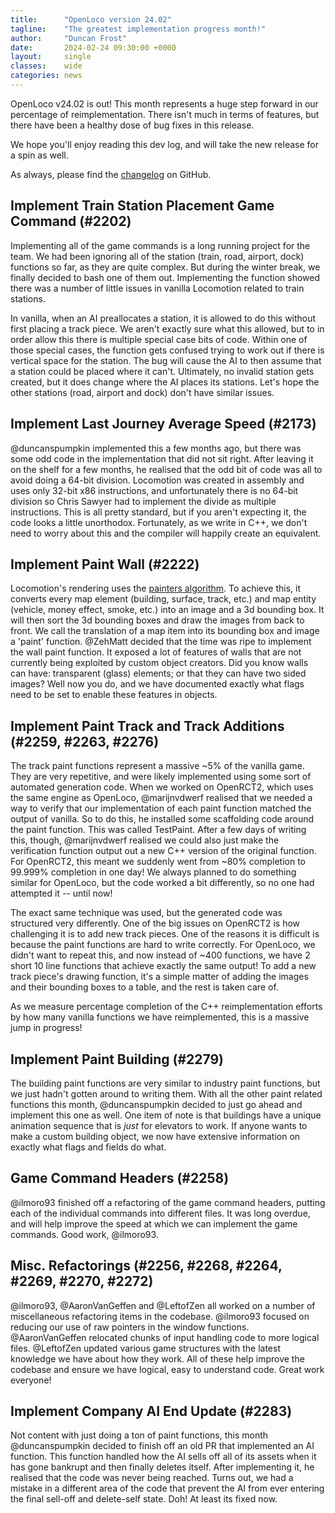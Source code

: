 ```yaml
---
title:      "OpenLoco version 24.02"
tagline:    "The greatest implementation progress month!"
author:     "Duncan Frost"
date:       2024-02-24 09:30:00 +0000
layout:     single
classes:    wide
categories: news
---
```


OpenLoco v24.02 is out! This month represents a huge step forward in our percentage of
reimplementation. There isn't much in terms of features, but there have been a healthy dose of
bug fixes in this release.

We hope you'll enjoy reading this dev log, and will take the new release for a spin as well.

As always, please find the [changelog](https://github.com/OpenLoco/OpenLoco/blob/v24.02/CHANGELOG.md)
on GitHub.

## Implement Train Station Placement Game Command (#2202)

Implementing all of the game commands is a long running project for the team. We had been
ignoring all of the station (train, road, airport, dock) functions so far, as they are quite
complex. But during the winter break, we finally decided to bash one of them out. Implementing the
function showed there was a number of little issues in vanilla Locomotion related to train
stations.

In vanilla, when an AI preallocates a station, it is allowed to do this without first
placing a track piece. We aren't exactly sure what this allowed, but to in order allow this there is
multiple special case bits of code. Within one of those special cases, the function gets confused
trying to work out if there is vertical space for the station. The bug will cause the AI to then
assume that a station could be placed where it can't. Ultimately, no invalid station gets created,
but it does change where the AI places its stations. Let's hope the other stations (road, airport
and dock) don't have similar issues.

## Implement Last Journey Average Speed (#2173)

@duncanspumpkin implemented this a few months ago, but there was some odd code in the
implementation that did not sit right. After leaving it on the shelf for a few months, he realised
that the odd bit of code was all to avoid doing a 64-bit division. Locomotion was created in
assembly and uses only 32-bit x86 instructions, and unfortunately there is no 64-bit division so
Chris Sawyer had to implement the divide as multiple instructions. This is all pretty standard, but
if you aren't expecting it, the code looks a little unorthodox. Fortunately, as we write in C++, we
don't need to worry about this and the compiler will happily create an equivalent.

## Implement Paint Wall (#2222)

Locomotion's rendering uses the [painters algorithm](https://en.wikipedia.org/wiki/Painter%27s_algorithm).
To achieve this, it converts every map element (building, surface, track, etc.) and map entity
(vehicle, money effect, smoke, etc.) into an image and a 3d bounding box. It will then sort the
3d bounding boxes and draw the images from back to front. We call the translation of a map item
into its bounding box and image a 'paint' function. @ZehMatt decided that the time was ripe to
implement the wall paint function. It exposed a lot of features of walls that are not currently
being exploited by custom object creators. Did you know walls can have: transparent (glass)
elements; or that they can have two sided images? Well now you do, and we have documented exactly
what flags need to be set to enable these features in objects.

## Implement Paint Track and Track Additions (#2259, #2263, #2276)

The track paint functions represent a massive ~5% of the vanilla game. They are very repetitive,
and were likely implemented using some sort of automated generation code. When we worked on
OpenRCT2, which uses the same engine as OpenLoco, @marijnvdwerf realised that we needed a way to
verify that our implementation of each paint function matched the output of vanilla. So to do this,
he installed some scaffolding code around the paint function. This was called TestPaint. After a
few days of writing this, though, @marijnvdwerf realised we could also just make the verification
function output out a new C++ version of the original function. For OpenRCT2, this meant we suddenly
went from ~80% completion to 99.999% completion in one day! We always planned to do something
similar for OpenLoco, but the code worked a bit differently, so no one had attempted it -- until now!

The exact same technique was used, but the generated code was structured very differently. One of
the big issues on OpenRCT2 is how challenging it is to add new track pieces. One of the reasons
it is difficult is because the paint functions are hard to write correctly. For OpenLoco, we didn't
want to repeat this, and now instead of ~400 functions, we have 2 short 10 line functions that achieve
exactly the same output! To add a new track piece's drawing function, it's a simple matter of adding
the images and their bounding boxes to a table, and the rest is taken care of.

As we measure percentage completion of the C++ reimplementation efforts by how many vanilla functions
we have reimplemented, this is a massive jump in progress!

## Implement Paint Building (#2279)

The building paint functions are very similar to industry paint functions, but we just hadn't gotten
around to writing them. With all the other paint related functions this month, @duncanspumpkin
decided to just go ahead and implement this one as well. One item of note is that buildings have a
unique animation sequence that is _just_ for elevators to work. If anyone wants to make a custom
building object, we now have extensive information on exactly what flags and fields do what.

## Game Command Headers (#2258)

@ilmoro93 finished off a refactoring of the game command headers, putting each of the individual
commands into different files. It was long overdue, and will help improve the speed at which we can
implement the game commands. Good work, @ilmoro93.

## Misc. Refactorings (#2256, #2268, #2264, #2269, #2270, #2272)

@ilmoro93, @AaronVanGeffen and @LeftofZen all worked on a number of miscellaneous refactoring items
in the codebase. @ilmoro93 focused on reducing our use of raw pointers in the window functions.
@AaronVanGeffen relocated chunks of input handling code to more logical files.
@LeftofZen updated various game structures with the latest knowledge we have about how they work.
All of these help improve the codebase and ensure we have logical, easy to understand code.
Great work everyone!

## Implement Company AI End Update (#2283)

Not content with just doing a ton of paint functions, this month @duncanspumpkin decided to
finish off an old PR that implemented an AI function. This function handled how the AI sells off
all of its assets when it has gone bankrupt and then finally deletes itself. After implementing it,
he realised that the code was never being reached. Turns out, we had a mistake in a different
area of the code that prevent the AI from ever entering the final sell-off and delete-self state.
Doh! At least its fixed now.
